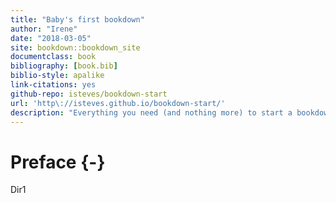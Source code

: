 ```yaml
--- 
title: "Baby's first bookdown"
author: "Irene"
date: "2018-03-05"
site: bookdown::bookdown_site
documentclass: book
bibliography: [book.bib]
biblio-style: apalike
link-citations: yes
github-repo: isteves/bookdown-start
url: 'http\://isteves.github.io/bookdown-start/'
description: "Everything you need (and nothing more) to start a bookdown book."
---
```


# Preface {-}

Dir1
